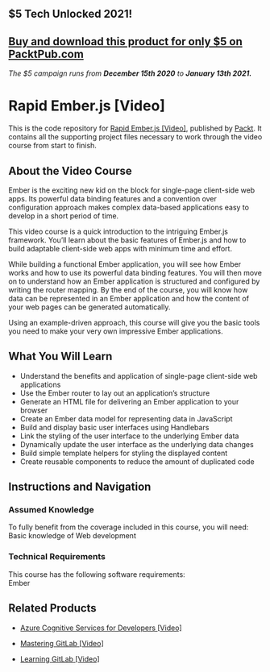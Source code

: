 ## $5 Tech Unlocked 2021!
[Buy and download this product for only $5 on PacktPub.com](https://www.packtpub.com/)
-----
*The $5 campaign         runs from __December 15th 2020__ to __January 13th 2021.__*

# Rapid Ember.js [Video]
This is the code repository for [Rapid Ember.js [Video]](https://www.packtpub.com/web-development/rapid-emberjs-video?utm_source=github&utm_medium=repository&utm_campaign=9781784397654), published by [Packt](https://www.packtpub.com/?utm_source=github). It contains all the supporting project files necessary to work through the video course from start to finish.
## About the Video Course
Ember is the exciting new kid on the block for single-page client-side web apps. Its powerful data binding features and a convention over configuration approach makes complex data-based applications easy to develop in a short period of time.

This video course is a quick introduction to the intriguing Ember.js framework. You’ll learn about the basic features of Ember.js and how to build adaptable client-side web apps with minimum time and effort.

While building a functional Ember application, you will see how Ember works and how to use its powerful data binding features. You will then move on to understand how an Ember application is structured and configured by writing the router mapping. By the end of the course, you will know how data can be represented in an Ember application and how the content of your web pages can be generated automatically.

Using an example-driven approach, this course will give you the basic tools you need to make your very own impressive Ember applications.


<H2>What You Will Learn</H2>
<DIV class=book-info-will-learn-text>
<UL>
<LI>Understand the benefits and application of single-page client-side web applications 
<LI>Use the Ember router to lay out an application’s structure 
<LI>Generate an HTML file for delivering an Ember application to your browser 
<LI>Create an Ember data model for representing data in JavaScript 
<LI>Build and display basic user interfaces using Handlebars 
<LI>Link the styling of the user interface to the underlying Ember data 
<LI>Dynamically update the user interface as the underlying data changes 
<LI>Build simple template helpers for styling the displayed content 
<LI>Create reusable components to reduce the amount of duplicated code </LI></UL></DIV>

## Instructions and Navigation
### Assumed Knowledge
To fully benefit from the coverage included in this course, you will need:<br/>
Basic knowledge of Web development
### Technical Requirements
This course has the following software requirements:<br/>
Ember

## Related Products
* [Azure Cognitive Services for Developers [Video]](https://www.packtpub.com/application-development/azure-cognitive-services-developers-video?utm_source=github&utm_medium=repository&utm_campaign=9781838552565)

* [Mastering GitLab [Video]](https://www.packtpub.com/networking-and-servers/mastering-gitlab-video?utm_source=github&utm_medium=repository&utm_campaign=9781789537642)

* [Learning GitLab [Video]](https://www.packtpub.com/application-development/learning-gitlab-video?utm_source=github&utm_medium=repository&utm_campaign=9781789809169)

